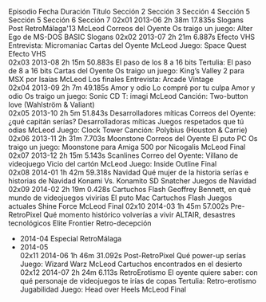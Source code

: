 Episodio	Fecha	Duración	Título	Sección 2	Sección 3	Sección 4	Sección 5	Sección 5	Sección 6	Sección 7
02x01	2013-06	2h 38m 17.835s	Slogans	Post RetroMálaga'13	McLeod	Correos del Oyente	Os traigo un juego: Alter Ego de MS-DOS	BASIC	Slogans	
02x02	2013-07	2h 21m 6.887s	Efecto VHS	Entrevista: Micromaniac	Cartas del Oyente	McLeod	Juego: Space Quest	Efecto VHS		
02x03	2013-08	2h 15m 50.883s	El paso de los 8 a 16 bits	Tertulia: El paso de 8 a 16 bits	Cartas del Oyente	Os traigo un juego: Kingʼs Valley 2 para MSX por Isaías	McLeod	Los finales	Entrevista: Arcade Vintage	
02x04	2013-09	2h 7m 49.185s	Amor y odio	Lo compré por tu culpa	Amor y odio	Os traigo un juego: Sonic CD	T: imagi	McLeod	Canción: Two-button love (Wahlström & Valiant)	
02x05	2013-10	2h 5m 51.843s	Desarrolladores míticas	Correos del Oyente: ¿qué capitán serías?	Desarrolladoras míticas	Juegos respetados que tú odias	McLeod	Juego: Clock Tower	Canción: Polybius (Houston & Carrie)	
02x06	2013-11	2h 31m 7.703s	Moonstone	Correos del Oyente	El puto PC	Os traigo un juego: Moonstone para Amiga 500 por Nicogalis	McLeod	Final		
02x07	2013-12	2h 15m 5.143s	Scanlines	Correo del Oyente: Villano de videojuego	Vicio del cartón	McLeod	Juego: Inside Outline	Final		
02x08	2014-01	1h 42m 59.318s	Navidad	Qué mujer de la historia serías e historias de Navidad	Konami Vs. Konamito	SD Snatcher	Juegos de Navidad			
02x09	2014-02	2h 19m 0.428s	Cartuchos Flash	Geoffrey Bennett, en qué mundo de videojuegos vivirías	El puto Mac	Cartuchos Flash	Juegos actuales	Shine Force	McLeod	Final
02x10	2014-03	1h 45m 57.002s	Pre-RetroPixel	Qué momento histórico volverías a vivir	ALTAIR, desastres tecnológicos	Elite Frontier	Retro-decepción			
-	2014-04			Especial RetroMálaga						
-	2014-05									
02x11	2014-06	1h 46m 31.092s	Post-RetroPixel	Qué power-up serías	Juego: Wizard Warz	McLeod	Cartuchos encontrados en el desierto			
02x12	2014-07	2h 24m 6.113s	RetroErotismo	El oyente quiere saber: con qué personaje de videojuegos te irías de copas	Tertulia: Retro-erotismo	Jugabilidad	Juego: Head over Heels	McLeod	Final	
